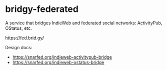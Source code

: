 # bridgy-federated

A service that bridges IndieWeb and federated social networks: ActivityPub, OStatus, etc.

https://fed.brid.gy/

Design docs:
* https://snarfed.org/indieweb-activitypub-bridge
* https://snarfed.org/indieweb-ostatus-bridge
